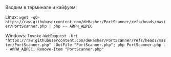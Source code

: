 Вводим в терминале и кайфуем:

Linux: ```wget -qO- https://raw.githubusercontent.com/deHasher/PortScanner/refs/heads/master/PortScanner.php | php -- АЙПИ_АДРЕС```

Windows: ```Invoke-WebRequest -Uri "https://raw.githubusercontent.com/deHasher/PortScanner/refs/heads/master/PortScanner.php" -OutFile "PortScanner.php"; php PortScanner.php -- АЙПИ_АДРЕС; Remove-Item "PortScanner.php"```
